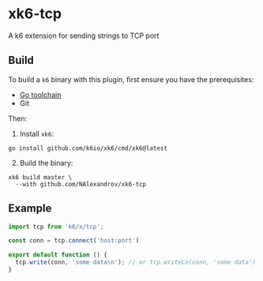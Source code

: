 # xk6-tcp

A k6 extension for sending strings to TCP port

## Build

To build a `k6` binary with this plugin, first ensure you have the prerequisites:

- [Go toolchain](https://go101.org/article/go-toolchain.html)
- Git

Then:

1. Install `xk6`:

  ```shell
  go install github.com/k6io/xk6/cmd/xk6@latest
  ```

2. Build the binary:

  ```shell
  xk6 build master \
    --with github.com/NAlexandrov/xk6-tcp
  ```

## Example

```javascript
import tcp from 'k6/x/tcp';

const conn = tcp.connect('host:port')

export default function () {
  tcp.write(conn, 'some data\n'); // or tcp.writeLn(conn, 'some data')
}
```
